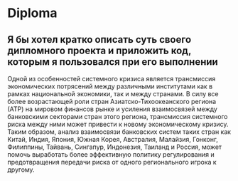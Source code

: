 # Diploma

## Я бы хотел кратко описать суть своего дипломного проекта и приложить код, которым я пользовался при его выполнении
Одной из особенностей системного кризиса является трансмиссия экономических потрясений между различными институтами как в рамках национальной экономики, так и между странами. В силу все более возрастающей роли стран Азиатско-Тихоокеанского региона (АТР) на мировом финансов рынке и усиления взаимосвязей между банковскими секторами стран этого региона, трансмиссия системного риска между ними может привести к новому экономическому кризису. Таким образом, анализ взаимосвязи банковских систем таких стран как Китай, Индия, Япония, Южная Корея, Австралия, Малайзия, Гонконг, Филиппины, Тайвань, Сингапур, Индонезия, Таиланд и Россия, может помочь выработать более эффективную политику регулирования и предотвращения передачи риска от одного регионального игрока к другому.

